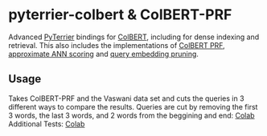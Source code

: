 # pyterrier-colbert & ColBERT-PRF

Advanced [PyTerrier](https://github.com/terrier-org/pyterrier) bindings for [ColBERT](https://github.com/stanford-futuredata/ColBERT/), including for dense indexing and retrieval. This also includes the implementations of [ColBERT PRF](https://arxiv.org/abs/2106.11251), [approximate ANN scoring](https://arxiv.org/abs/2108.11480) and [query embedding pruning](https://arxiv.org/abs/2108.10341). 

## Usage
Takes ColBERT-PRF and the Vaswani data set and cuts the queries in 3 different ways to compare the results. Queries are cut by removing the first 3 words, the last 3 words, and 2 words from the beggining and end: [Colab](https://colab.research.google.com/drive/1ivvF5W_8CR_NeWtESpGfyvU5FrwCpl-o)
Additional Tests: [Colab](https://colab.research.google.com/drive/1GAmsJgLnaubkTTdXDYJ_A15Y7xOru-EM#scrollTo=_ZgEnqANEngP)